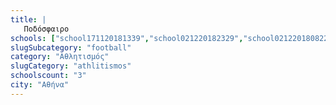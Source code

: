 ```yaml
---
title: |
   Ποδόσφαιρο
schools: ["school171120181339","school021220182329","school021220180822"]
slugSubcategory: "football"
category: "Αθλητισμός"
slugCategory: "athlitismos"
schoolscount: "3"
city: "Αθήνα"
---
```


